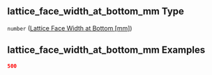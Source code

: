 ## lattice_face_width_at_bottom_mm Type

`number` ([Lattice Face Width at Bottom \[mm\]](iea43_wra_data_model-properties-measurement-location-measurement-location-properties-mast-properties-properties-mast-section-geometry-mast-section-geometry-properties-lattice-face-width-at-bottom-mm.md))

## lattice_face_width_at_bottom_mm Examples

```json
500
```
